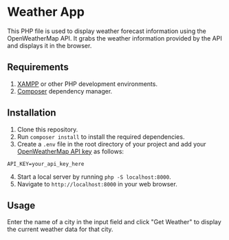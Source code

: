 # Weather App

This PHP file is used to display weather forecast information using the OpenWeatherMap API. It grabs the weather information provided by the API and displays it in the browser.

## Requirements
1. [XAMPP](https://www.apachefriends.org/download.html) or other PHP development environments.
2. [Composer](https://getcomposer.org/download/) dependency manager.

## Installation

1. Clone this repository.
2. Run `composer install` to install the required dependencies.
3. Create a `.env` file in the root directory of your project and add your [OpenWeatherMap API key](https://openweathermap.org/api) as follows:

```
API_KEY=your_api_key_here
```

4. Start a local server by running `php -S localhost:8000`.
5. Navigate to `http://localhost:8000` in your web browser.

## Usage

Enter the name of a city in the input field and click "Get Weather" to display the current weather data for that city.
